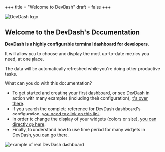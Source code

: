 +++
title = "Welcome to DevDash"
draft = false
+++

![DevDash logo](/img/logo.jpg)

## Welcome to the DevDash's Documentation

**DevDash is a highly configurable terminal dashboard for developers**.

It will allow you to choose and display the most up-to-date metrics you need, at one place.

The data will be automatically refreshed while you're doing other productive tasks.

What can you do with this documentation?

* To get started and creating your first dashboard, or see DevDash in action with many examples (including their configuration), [it's over there](/getting-started/).
* If you search the complete reference for DevDash dashboard's configuration, [you need to click on this link](/reference/).
* In order to change the display of your widgets (colors or size), [you can directly go here](/display/).
* Finally, to understand how to use time period for many widgets in DevDash, [you can go there](/time/).

![example of real DevDash dashboard](/img/screenshot/mix-1.png)
